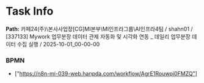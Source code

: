 # Task Info

**Path:** 카페24(주)\본사사업장\[CG]MI본부\MI인프라그룹\AI인프라4팀 / shahn01 / [337133] Mywork 업무분장 데이터 관제 자동화 및 시각화 연동 _ 데일리 업무분장 데이터 수집 실행 / 2025-10-01_00-00-00

### BPMN
- ["https://n8n-mi-039-web.hanpda.com/workflow/AgrE1Rouwpi0FMZQ"]

